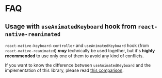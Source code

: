 # FAQ

## Usage with `useAnimatedKeyboard` hook from `react-native-reanimated`[​](/react-native-keyboard-controller/docs/next/faq.md#usage-with-useanimatedkeyboard-hook-from-react-native-reanimated "Direct link to usage-with-useanimatedkeyboard-hook-from-react-native-reanimated")

`react-native-keyboard-controller` and `useAnimatedKeyboard` hook (from `react-native-reanimated`) ***may*** technically be used together, but it's **highly recommended** to use only one of them to avoid any kind of conflicts.

If you want to know the difference between `useAnimatedKeyboard` and the implementation of this library, please read [this comparison](/react-native-keyboard-controller/docs/next/recipes/architecture.md#what-is-the-difference-between-useanimatedkeyboard-from-react-native-reanimated-and-this-library).

